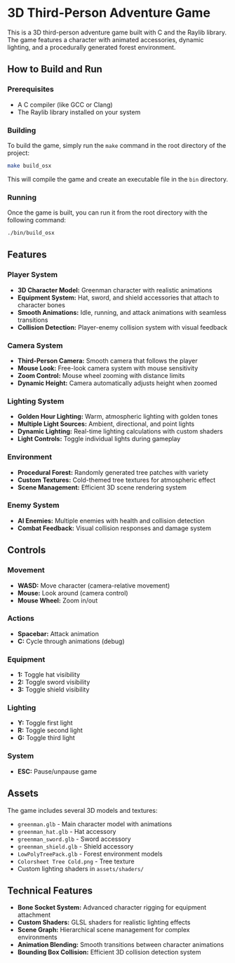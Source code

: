 # 3D Third-Person Adventure Game

This is a 3D third-person adventure game built with C and the Raylib library. The game features a character with animated accessories, dynamic lighting, and a procedurally generated forest environment.

## How to Build and Run

### Prerequisites

-   A C compiler (like GCC or Clang)
-   The Raylib library installed on your system

### Building

To build the game, simply run the `make` command in the root directory of the project:

```bash
make build_osx
```

This will compile the game and create an executable file in the `bin` directory.

### Running

Once the game is built, you can run it from the root directory with the following command:

```bash
./bin/build_osx
```

## Features

### Player System

-   **3D Character Model:** Greenman character with realistic animations
-   **Equipment System:** Hat, sword, and shield accessories that attach to character bones
-   **Smooth Animations:** Idle, running, and attack animations with seamless transitions
-   **Collision Detection:** Player-enemy collision system with visual feedback

### Camera System

-   **Third-Person Camera:** Smooth camera that follows the player
-   **Mouse Look:** Free-look camera system with mouse sensitivity
-   **Zoom Control:** Mouse wheel zooming with distance limits
-   **Dynamic Height:** Camera automatically adjusts height when zoomed

### Lighting System

-   **Golden Hour Lighting:** Warm, atmospheric lighting with golden tones
-   **Multiple Light Sources:** Ambient, directional, and point lights
-   **Dynamic Lighting:** Real-time lighting calculations with custom shaders
-   **Light Controls:** Toggle individual lights during gameplay

### Environment

-   **Procedural Forest:** Randomly generated tree patches with variety
-   **Custom Textures:** Cold-themed tree textures for atmospheric effect
-   **Scene Management:** Efficient 3D scene rendering system

### Enemy System

-   **AI Enemies:** Multiple enemies with health and collision detection
-   **Combat Feedback:** Visual collision responses and damage system

## Controls

### Movement

-   **WASD:** Move character (camera-relative movement)
-   **Mouse:** Look around (camera control)
-   **Mouse Wheel:** Zoom in/out

### Actions

-   **Spacebar:** Attack animation
-   **C:** Cycle through animations (debug)

### Equipment

-   **1:** Toggle hat visibility
-   **2:** Toggle sword visibility
-   **3:** Toggle shield visibility

### Lighting

-   **Y:** Toggle first light
-   **R:** Toggle second light
-   **G:** Toggle third light

### System

-   **ESC:** Pause/unpause game

## Assets

The game includes several 3D models and textures:

-   `greenman.glb` - Main character model with animations
-   `greenman_hat.glb` - Hat accessory
-   `greenman_sword.glb` - Sword accessory
-   `greenman_shield.glb` - Shield accessory
-   `LowPolyTreePack.glb` - Forest environment models
-   `Colorsheet Tree Cold.png` - Tree texture
-   Custom lighting shaders in `assets/shaders/`

## Technical Features

-   **Bone Socket System:** Advanced character rigging for equipment attachment
-   **Custom Shaders:** GLSL shaders for realistic lighting effects
-   **Scene Graph:** Hierarchical scene management for complex environments
-   **Animation Blending:** Smooth transitions between character animations
-   **Bounding Box Collision:** Efficient 3D collision detection system
